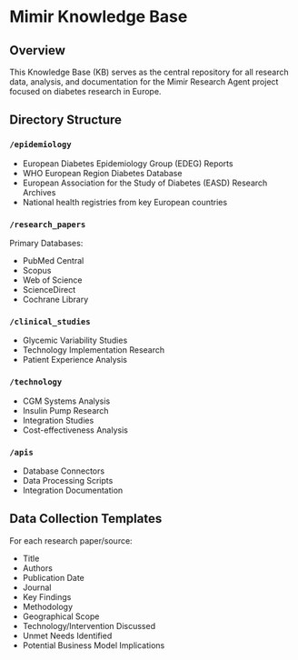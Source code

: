 # Mimir Knowledge Base

## Overview
This Knowledge Base (KB) serves as the central repository for all research data, analysis, and documentation for the Mimir Research Agent project focused on diabetes research in Europe.

## Directory Structure

### `/epidemiology`
- European Diabetes Epidemiology Group (EDEG) Reports
- WHO European Region Diabetes Database
- European Association for the Study of Diabetes (EASD) Research Archives
- National health registries from key European countries

### `/research_papers`
Primary Databases:
- PubMed Central
- Scopus
- Web of Science
- ScienceDirect
- Cochrane Library

### `/clinical_studies`
- Glycemic Variability Studies
- Technology Implementation Research
- Patient Experience Analysis

### `/technology`
- CGM Systems Analysis
- Insulin Pump Research
- Integration Studies
- Cost-effectiveness Analysis

### `/apis`
- Database Connectors
- Data Processing Scripts
- Integration Documentation

## Data Collection Templates
For each research paper/source:
- Title
- Authors
- Publication Date
- Journal
- Key Findings
- Methodology
- Geographical Scope
- Technology/Intervention Discussed
- Unmet Needs Identified
- Potential Business Model Implications